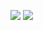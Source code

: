 ![](https://github-readme-stats.vercel.app/api?username=amarizky&show_icons=true&theme=radical)
![](https://github-readme-stats.vercel.app/api/top-langs/?username=amarizky&layout=compact&theme=radical)
